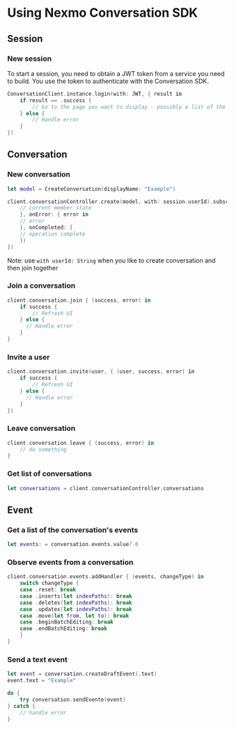 # Using Nexmo Conversation SDK

## Session

### New session

To start a session, you need to obtain a JWT token from a service you need to build. You use the token to authenticate with the Conversation SDK.

```swift
ConversationClient.instance.login(with: JWT, { result in
    if result == .success {
        // Go to the page you want to display - possibly a list of the user's conversations
    } else {
        // Handle error
    }
})
```

## Conversation 

### New conversation

```swift
let model = CreateConversation(displayName: "Example")

client.conversationController.create(model, with: session.userId).subscribe(onNext: { member in
    // current member state    
    }, onError: { error in
    // error 
    }, onCompleted: { 
    // operation complete
    })
})
```
Note: use `with userId: String` when you like to create conversation and then join together 

### Join a conversation

```swift
client.conversation.join { (success, error) in
    if success {
        // Refresh UI
    } else {
      // Handle error
    }
}
```

### Invite a user

```swift
client.conversation.invite(user, { (user, success, error) in
    if success {
        // Refresh UI
    } else {
      // Handle error
    }
})
```

### Leave conversation

```swift
client.conversation.leave { (success, error) in
    // do something
}
```

### Get list of conversations

```swift
let conversations = client.conversationController.conversations
```

## Event

### Get a list of the conversation's events

```swift
let events: = conversation.events.value?.0
```

### Observe events from a conversation

```swift
client.conversation.events.addHandler { (events, changeType) in
    switch changeType {
    case .reset: break
    case .inserts(let indexPaths): break
    case .deletes(let indexPaths): break
    case .updates(let indexPaths): break
    case .move(let from, let to): break
    case .beginBatchEditing: break
    case .endBatchEditing: break
    }
}
```

### Send a text event

```swift
let event = conversation.createDraftEvent(.text)
event.text = "Example"

do {
    try conversation.sendEvente(event)
} catch {
    // handle error
}
```
